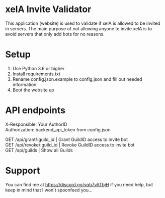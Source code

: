 # xelA Invite Validator
This application (website) is used to validate if xelA is allowed to be invited in servers. The main purpose of not allowing anyone to invite xelA is to avoid servers that only add bots for no reasons.

# Setup
1. Use Python 3.6 or higher
2. Install requirements.txt
3. Rename config.json.example to config.json and fill out needed information
4. Boot the website up

# API endpoints
X-Responsible: Your AuthorID<br>
Authorization: backend_api_token from config.json

GET /api/grant/:guild_id | Grant GuildID access to invite bot<br>
GET /api/revoke/:guild_id | Revoke GuildID access to invite bot<br>
GET /api/guilds | Show all Guilds

# Support
You can find me at https://discord.gg/yqb7vATbjH if you need help, but keep in mind that I won't spoonfeed you...
